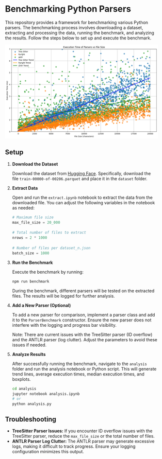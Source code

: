 # Benchmarking Python Parsers

This repository provides a framework for benchmarking various Python parsers. The benchmarking process involves downloading a dataset, extracting and processing the data, running the benchmark, and analyzing the results. Follow the steps below to set up and execute the benchmark.

![Execution Time of Parsers](output.png)

## Setup

1. **Download the Dataset**

   Download the dataset from [Hugging Face](https://huggingface.co/datasets/bigcode/the-stack/tree/main/data/python). Specifically, download the file `train-00000-of-00206.parquet` and place it in the `dataset` folder.

2. **Extract Data**

   Open and run the `extract.ipynb` notebook to extract the data from the downloaded file. You can adjust the following variables in the notebook as needed:

   ```python
   # Maximum file size
   max_file_size = 20_000

   # Total number of files to extract
   nrows = 2 * 1000

   # Number of files per dataset_n.json
   batch_size = 1000
   ```

3. **Run the Benchmark**

   Execute the benchmark by running:

   ```bash
   npm run benchmark
   ```

   During the benchmark, different parsers will be tested on the extracted files. The results will be logged for further analysis.

4. **Add a New Parser (Optional)**

   To add a new parser for comparison, implement a parser class and add it to the `ParserBenchmark` constructor. Ensure the new parser does not interfere with the logging and progress bar visibility.

   Note: There are current issues with the TreeSitter parser (ID overflow) and the ANTLR parser (log clutter). Adjust the parameters to avoid these issues if needed.

5. **Analyze Results**

   After successfully running the benchmark, navigate to the `analysis` folder and run the analysis notebook or Python script. This will generate trend lines, average execution times, median execution times, and boxplots.

   ```bash
   cd analysis
   jupyter notebook analysis.ipynb
   # or
   python analysis.py
   ```

## Troubleshooting

- **TreeSitter Parser Issues:** If you encounter ID overflow issues with the TreeSitter parser, reduce the `max_file_size` or the total number of files.
- **ANTLR Parser Log Clutter:** The ANTLR parser may generate excessive logs, making it difficult to track progress. Ensure your logging configuration minimizes this output.
